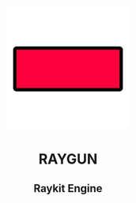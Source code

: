 <div align="center">
      <img src="logo.png" alt="RAYGUN" height="250">
</div>


<div align="center">
  <h1>RAYGUN</h1>
  <h2>Raykit Engine</h2>
</div>


